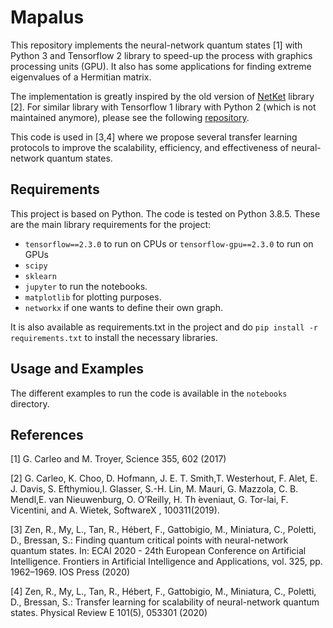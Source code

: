 # Mapalus
This repository implements the neural-network quantum states [1] with Python 3 and Tensorflow 2 library to speed-up the process with graphics processing units (GPU). It also has some applications for finding extreme eigenvalues of a Hermitian matrix.

The implementation is greatly inspired by the old version of [NetKet](https://www.netket.org/) library [2].
For similar library with Tensorflow 1 library with Python 2 (which is not maintained anymore), please see the following [repository](https://github.com/remmyzen/nqs-tensorflow).

This code is used in [3,4] where we propose several transfer learning protocols to improve the scalability, efficiency, and effectiveness of neural-network quantum states.

## Requirements
This project is based on Python. The code is tested on Python 3.8.5.
These are the main library requirements for the project:
* `tensorflow==2.3.0` to run on CPUs or `tensorflow-gpu==2.3.0` to run on GPUs
* `scipy`
* `sklearn`
* `jupyter` to run the notebooks.
* `matplotlib` for plotting purposes.
* `networkx` if one wants to define their own graph.

It is also available as requirements.txt in the project and do
``pip install -r requirements.txt``
to install the necessary libraries.

## Usage and Examples
The different examples to run the code is available in the `notebooks` directory.

## References
[1] G. Carleo and M. Troyer, Science 355, 602 (2017)

[2] G.  Carleo,   K.  Choo,   D.  Hofmann,   J.  E.  T.  Smith,T.  Westerhout,  F.  Alet,  E.  J.  Davis,  S.  Efthymiou,I. Glasser, S.-H. Lin, M. Mauri, G. Mazzola, C. B. Mendl,E. van Nieuwenburg, O. O’Reilly, H. Th ́eveniaut, G. Tor-lai,  F.  Vicentini,  and  A.  Wietek,  SoftwareX ,  100311(2019).

[3]  Zen, R., My, L., Tan, R., Hébert, F., Gattobigio, M., Miniatura, C., Poletti, D., Bressan, S.: Finding quantum critical points with neural-network quantum states. In: ECAI 2020 - 24th European Conference on Artificial Intelligence. Frontiers in Artificial Intelligence and Applications, vol. 325, pp. 1962–1969. IOS Press (2020)

[4] Zen, R., My, L., Tan, R., Hébert, F., Gattobigio, M., Miniatura, C., Poletti, D., Bressan, S.: Transfer learning for scalability of neural-network quantum states. Physical Review E 101(5), 053301 (2020)
